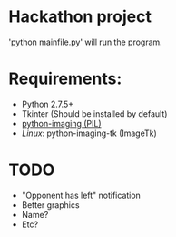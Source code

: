 Hackathon project
=======

'python mainfile.py' will run the program.

Requirements:
=====
- Python 2.7.5+
- Tkinter (Should be installed by default)
- [python-imaging (PIL)](https://developers.google.com/appengine/docs/python/images/installingPIL)
- *Linux*: python-imaging-tk (ImageTk)


TODO
=======
- "Opponent has left" notification
- Better graphics
- Name?
- Etc?
